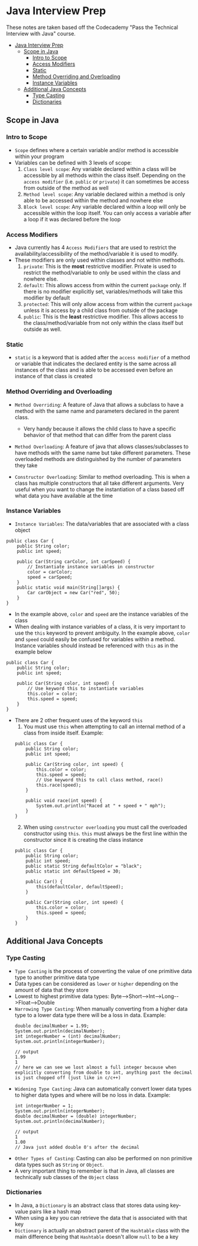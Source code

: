 # Java Interview Prep
These notes are taken based off the Codecademy "Pass the Technical Interview with Java" course.

- [Java Interview Prep](#java-interview-prep)
  - [Scope in Java](#scope-in-java)
    - [Intro to Scope](#intro-to-scope)
    - [Access Modifiers](#access-modifiers)
    - [Static](#static)
    - [Method Overriding and Overloading](#method-overriding-and-overloading)
    - [Instance Variables](#instance-variables)
  - [Additional Java Concepts](#additional-java-concepts)
    - [Type Casting](#type-casting)
    - [Dictionaries](#dictionaries)

## Scope in Java
### Intro to Scope
- `Scope` defines where a certain variable and/or method is accessible within your program
- Variables can be defined with 3 levels of scope:
  1. `Class level scope`: Any variable declared within a class will be accessible by all methods within the class itself.  Depending on the `access modifier` (i.e. `public` or `private`) it can sometimes be access from outside of the method as well
  2. `Method level scope`: Any variable declared within a method is only able to be accessed within the method and nowhere else
  3. `Block level scope`: Any variable declared within a loop will only be accessible within the loop itself.  You can only access a variable after a loop if it was declared before the loop

### Access Modifiers
- Java currently has 4 `Access Modifiers` that are used to restrict the availability/accessibility of the method/variable it is used to modify.
- These modifiers are only used within classes and not within methods.
  1. `private`: This is the **most** restrictive modifier.  Private is used to restrict the method/variable to only be used within the class and nowhere else.
  2. `default`: This allows access from within the current `package` only.  If there is no modifier explicitly set, variables/methods will take this modifier by default
  3. `protected`: This will only allow access from within the current `package` unless it is access by a child class from outside of the package
  4. `public`: This is the **least** restrictive modifier.  This allows access to the class/method/variable from not only within the class itself but outside as well.

### Static
- `static` is a keyword that is added after the `access modifier` of a method or variable that indicates the declared entity is the same across all instances of the class and is able to be accessed even before an instance of that class is created


### Method Overriding and Overloading
- `Method Overriding`: A feature of Java that allows a subclass to have a method with the same name and parameters declared in the parent class.
  - Very handy because it allows the child class to have a specific behavior of that method that can differ from the parent class

- `Method Overloading`: A feature of java that allows classes/subclasses to have methods with the same name but take different parameters.  These overloaded methods are distinguished by the number of parameters they take

- `Constructor Overloading`: Similar to method overloading.  This is when a class has multiple constructors that all take different arguments.  Very useful when you want to change the instantiation of a class based off what data you have available at the time

### Instance Variables
- `Instance Variables`: The data/variables that are associated with a class object

```
public class Car {
    public String color;
    public int speed;

    public Car(String carColor, int carSpeed) {
        // Instantiate instance variables in constructor
        color = carColor;
        speed = carSpeed;
    }
    public static void main(String[]args) {
        Car carObject = new Car("red", 50);
    }
}
```
- In the example above, `color` and `speed` are the instance variables of the class
- When dealing with instance variables of a class, it is very important to use the `this` keyword to prevent ambiguity.  In the example above, `color` and `speed` could easily be confused for variables within a method.  Instance variables should instead be referenced with `this` as in the example below

```
public class Car {
    public String color;
    public int speed;

    public Car(String color, int speed) {
        // Use keyword this to instantiate variables
        this.color = color;
        this.speed = speed;
    }
}
```
- There are 2 other frequent uses of the keyword `this`
  1. You must use `this` when attempting to call an internal method of a class from inside itself. Example:
    ```
    public class Car {
        public String color;
        public int speed;

        public Car(String color, int speed) {
            this.color = color;
            this.speed = speed;
            // Use keyword this to call class method, race()
            this.race(speed);
        }

        public void race(int speed) {
            System.out.println("Raced at " + speed + " mph");
        }
    }
    ```
  2. When using `constructor overloading` you must call the overloaded constructor using `this`.  `this` must always be the first line within the constructor since it is creating the class instance
    ```
    public class Car {
        public String color;
        public int speed;
        public static String defaultColor = "black";
        public static int defaultSpeed = 30;

        public Car() {
            this(defaultColor, defaultSpeed);
        }

        public Car(String color, int speed) {
            this.color = color;
            this.speed = speed;
        }
    }
    ```

## Additional Java Concepts
### Type Casting
- `Type Casting` is the process of converting the value of one primitive data type to another primitive data type
- Data types can be considered as `lower` or `higher` depending on the amount of data that they store
- Lowest to highest primitive data types: Byte-->Short-->Int-->Long-->Float-->Double
- `Narrowing Type Casting`: When manually converting from a higher data type to a lower data type there will be a loss in data.  Example:
  ```
  double decimalNumber = 1.99;
  System.out.println(decimalNumber);
  int integerNumber = (int) decimalNumber;
  System.out.println(integerNumber);

  // output
  1.99
  1
  // here we can see we lost almost a full integer because when explicitly converting from double to int, anything past the decimal is just chopped off (just like in c/c++)
  ```
- `Widening Type Casting`: Java can automatically convert lower data types to higher data types and where will be no loss in data.  Example:
  ```
  int integerNumber = 1;
  System.out.println(integerNumber);
  double decimalNumber = (double) integerNumber;
  System.out.println(decimalNumber);

  // output
  1
  1.00
  // Java just added double 0's after the decimal
  ```
- `Other Types of Casting`: Casting can also be performed on non primitive data types such as `String` or `Object`.
- A very important thing to remember is that in Java, all classes are technically sub classes of the `Object` class

### Dictionaries
- In Java, a `Dictionary` is an abstract class that stores data using key-value pairs like a hash map
- When using a key you can retrieve the data that is associated with that key
- `Dictionary` is actually an abstract parent of the `Hashtable` class with the main difference being that `Hashtable` doesn't allow `null` to be a key